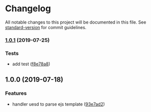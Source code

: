 # Changelog

All notable changes to this project will be documented in this file. See [standard-version](https://github.com/conventional-changelog/standard-version) for commit guidelines.

### [1.0.1](https://github.com/Val-istar-Guo/mili-handler-ejs/compare/v1.0.0...v1.0.1) (2019-07-25)


### Tests

* add test ([f8e78a8](https://github.com/Val-istar-Guo/mili-handler-ejs/commit/f8e78a8))



## 1.0.0 (2019-07-18)


### Features

* handler uesd to parse ejs template ([93e7ad2](https://github.com/Val-istar-Guo/mili-handler-ejs/commit/93e7ad2))
